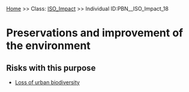 [Home](https://github.com/mm80843/T3.5/blob/main/docs/index.md) >> Class: [ISO_Impact](https://github.com/mm80843/T3.5/tree/main/docs/ISO_Impact/index.md) >> Individual ID:PBN__ISO_Impact_18 

# __Preservations and improvement of the environment__

## Risks with this purpose

* [Loss of urban biodiversity](https://github.com/mm80843/T3.5/blob/main/docs/Risk/PBN__Risk_1373.md)

